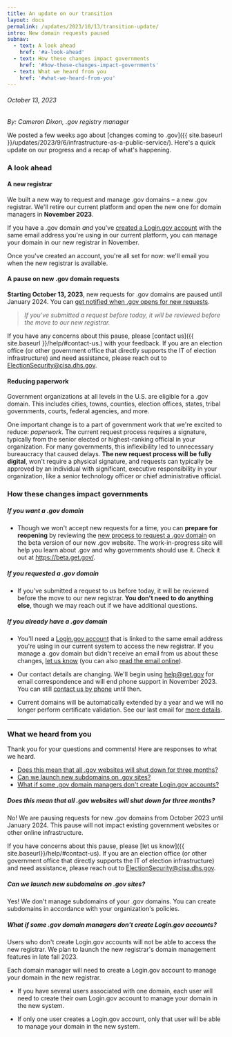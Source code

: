 ```yaml
---
title: An update on our transition
layout: docs
permalink: /updates/2023/10/13/transition-update/
intro: New domain requests paused
subnav:
  - text: A look ahead
    href: '#a-look-ahead'
  - text: How these changes impact governments
    href: '#how-these-changes-impact-governments'
  - text: What we heard from you
    href: '#what-we-heard-from-you'
---
```

###### October 13, 2023 

*By: Cameron Dixon, .gov registry manager*

We posted a few weeks ago about [changes coming to .gov]({{ site.baseurl }}/updates/2023/9/6/infrastructure-as-a-public-service/). Here's a quick update on our progress and a recap of what's happening.

### A look ahead

#### A new registrar

We built a new way to request and manage .gov domains – a new .gov registrar. We'll retire our current platform and open the new one for domain managers in **November 2023**.

If you have a .gov domain *and* you've [created a Login.gov account](https://www.login.gov/create-an-account/) with the same email address you're using in our current platform, you can manage your domain in our new registrar in November. 

Once you've created an account, you're all set for now: we'll email you when the new registrar is available.

#### A pause on new .gov domain requests

**Starting October 13, 2023**, new requests for .gov domains are paused until January 2024. You can [get notified when .gov opens for new requests](https://forms.office.com/g/aLbfNuuFD4). 

> *If you've submitted a request before today, it will be reviewed before the move to our new registrar.*

If you have any concerns about this pause, please [contact us]({{ site.baseurl }}/help/#contact-us.) with your feedback. If you are an election office (or other government office that directly supports the IT of election infrastructure) and need assistance, please reach out to <ElectionSecurity@cisa.dhs.gov>.

#### Reducing paperwork

Government organizations at all levels in the U.S. are eligible for a .gov domain. This includes cities, towns, counties, election offices, states, tribal governments, courts, federal agencies, and more. 

One important change is to a part of government work that we're excited to reduce: *paperwork*. The current request process requires a signature, typically from the senior elected or highest-ranking official in your organization. For many governments, this inflexibility led to unnecessary bureaucracy that caused delays. **The new request process will be fully digital**, won't require a physical signature, and requests can typically be approved by an individual with significant, executive responsibility in your organization, like a senior technology officer or chief administrative official.

### How these changes impact governments 

##### *If you want a .gov domain*

- Though we won't accept new requests for a time, you can **prepare for reopening** by reviewing the [new process to request a .gov domain](https://beta.get.gov/domains/before/) on the beta version of our new .gov website. The work-in-progress site will help you learn about .gov and why governments should use it. Check it out at <https://beta.get.gov/>.

##### *If you requested a .gov domain*

- If you've submitted a request to us before today, it will be reviewed before the move to our new registrar. **You don't need to do anything else**, though we may reach out if we have additional questions.

##### *If you already have a .gov domain*

- You'll need a [Login.gov account](https://www.login.gov/create-an-account/) that is linked to the same email address you're using in our current system to access the new registrar. If you manage a .gov domain but didn't receive an email from us about these changes, [let us know](https://get.gov/help/) (you can also [read the email online](https://get.gov/updates/2023/9/6/transition-email/#what-other-changes-impact-my-organization)).

- Our contact details are changing. We'll begin using <help@get.gov> for email correspondence and will end phone support in November 2023. You can still [contact us by phone](https://get.gov/help/) until then.

- Current domains will be automatically extended by a year and we will no longer perform certificate validation. See our last email for [more details](https://get.gov/updates/2023/9/6/transition-email/#what-other-changes-impact-my-organization).

- - -

### What we heard from you

Thank you for your questions and comments! Here are responses to what we heard.

* [Does this mean that all .gov websites will shut down for three months?](#does-this-mean-that-all-gov-websites-will-shut-down-for-three-months)
* [Can we launch new subdomains on .gov sites?](#can-we-launch-new-subdomains-on-gov-sites)
* [What if some .gov domain managers don't create Login.gov accounts?](#what-if-some-gov-domain-managers-dont-create-logingov-accounts)

##### Does this mean that all .gov websites will shut down for three months?

No! We are pausing requests for new .gov domains from October 2023 until January 2024. This pause will not impact existing government websites or other online infrastructure.

If you have concerns about this pause, please [let us know]({{ site.baseurl}}/help/#contact-us). If you are an election office (or other government office that directly supports the IT of election infrastructure) and need assistance, please reach out to <ElectionSecurity@cisa.dhs.gov>.

##### Can we launch new subdomains on .gov sites?

Yes! We don't manage subdomains of your .gov domains. You can create subdomains in accordance with your organization's policies.

##### What if some .gov domain managers don't create Login.gov accounts?

Users who don't create Login.gov accounts will not be able to access the new registrar. We plan to launch the new registrar's domain management features in late fall 2023.

Each domain manager will need to create a Login.gov account to manage your domain in the new registrar.

- If you have several users associated with one domain, each user will need to create their own Login.gov account to manage your domain in the new system.

- If only one user creates a Login.gov account, only that user will be able to manage your domain in the new system.